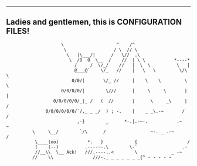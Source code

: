    ________________________________________
   Ladies and gentlemen,
   this is
   CONFIGURATION FILES!
   ----------------------------------------
                         \                    ^    /^
                          \                  / \  // \
                           \   |\___/|      /   \//  .\
                            \  /O  O  \__  /    //  | \ \           *----*
                              /     /  \/_/    //   |  \  \          \   |
                              @___@`    \/_   //    |   \   \         \/\ \
                             0/0/|       \/_ //     |    \    \         \  \
                         0/0/0/0/|        \///      |     \     \       |  |
                      0/0/0/0/0/_|_ /   (  //       |      \     _\     |  /
                   0/0/0/0/0/0/`/,_ _ _/  ) ; -.    |    _ _\.-~       /   /
                               ,-}        _      *-.|.-~-.           .~    ~
              \     \__/        `/\      /                 ~-. _ .-~      /
               \____(oo)           *.   }            {                   /
               (    (--)          .----~-.\        \-`                 .~
               //__\\  \__ Ack!   ///.----..<        \             _ -~
              //    \\               ///-._ _ _ _ _ _ _{^ - - - - ~
